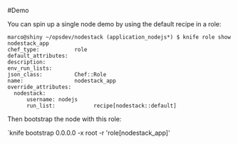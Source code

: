 #Demo

You can spin up a single node demo by using the default recipe in a role:

```
marco@shiny ~/opsdev/nodestack (application_nodejs*) $ knife role show nodestack_app
chef_type:           role
default_attributes:
description:
env_run_lists:
json_class:          Chef::Role
name:                nodestack_app
override_attributes:
  nodestack:
      username: nodejs
      run_list:            recipe[nodestack::default]
```

Then bootstrap the node with this role:

`knife bootstrap 0.0.0.0 -x root -r 'role[nodestack_app]'
